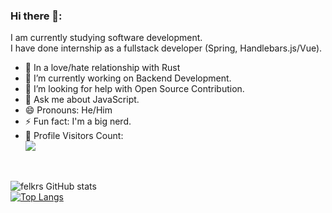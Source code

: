### Hi there 👋:
I am currently studying software development.<br/>
I have done internship as a fullstack developer (Spring, Handlebars.js/Vue).<br/>

- 🧡 In a love/hate relationship with Rust
- 🔭 I’m currently working on Backend Development.
- 🤔 I’m looking for help with Open Source Contribution.
- 💬 Ask me about JavaScript.
- 😄 Pronouns: He/Him
- ⚡ Fun fact: I'm a big nerd.
- 🎢 Profile Visitors Count:  
![](https://visitor-badge.glitch.me/badge?page_id=felkr.felkr)

<br/>

![felkrs GitHub stats](https://github-readme-stats.vercel.app/api?username=felkr&show_icons=true&theme=radical)<br/>
[![Top Langs](https://github-readme-stats.vercel.app/api/top-langs/?username=felkr&theme=radical)](https://github.com/anuraghazra/github-readme-stats)
